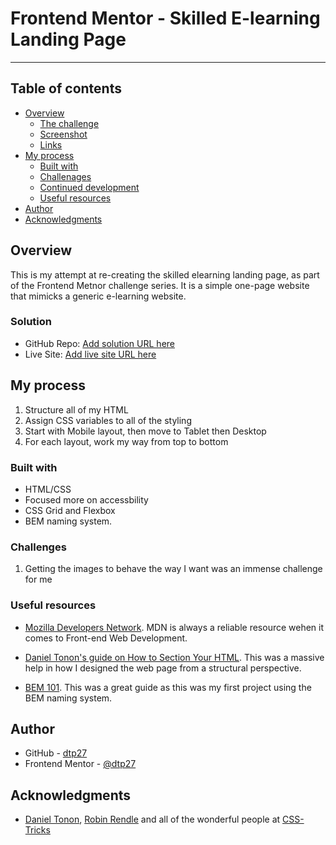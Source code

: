 # Frontend Mentor - Skilled E-learning Landing Page

---

## Table of contents

- [Overview](#overview)
  - [The challenge](#the-challenge)
  - [Screenshot](#screenshot)
  - [Links](#links)
- [My process](#my-process)
  - [Built with](#built-with)
  - [Challenages](#what-i-learned)
  - [Continued development](#continued-development)
  - [Useful resources](#useful-resources)
- [Author](#author)
- [Acknowledgments](#acknowledgments)


## Overview
This is my attempt at re-creating the skilled elearning landing page, as part of the Frontend Metnor challenge series. It is a simple one-page website that mimicks a generic e-learning website.

### Solution

- GitHub Repo: [Add solution URL here](https://github.com/dtp27/skilled-elearning-landing-page)
- Live Site: [Add live site URL here](https://dtp27.github.io/skilled-elearning-landing-page/)

## My process
1. Structure all of my HTML 
2. Assign CSS variables to all of the styling
3. Start with Mobile layout, then move to Tablet then Desktop
4. For each layout, work my way from top to bottom

### Built with
- HTML/CSS
- Focused more on accessbility
- CSS Grid and Flexbox
- BEM naming system.

### Challenges
1. Getting the images to behave the way I want was an immense challenge for me

### Useful resources

- [Mozilla Developers Network](https://developer.mozilla.org/en-US/). MDN is always a reliable resource wehen it comes to Front-end Web Development.

- [Daniel Tonon's guide on How to Section Your HTML](https://css-tricks.com/how-to-section-your-html/#aa-dont-swap-div-for-a-section).  This was a massive help in how I designed the web page from a structural perspective.

- [BEM 101](https://css-tricks.com/bem-101/). This was a great guide as this was my first project using the BEM naming system.

## Author

- GitHub - [dtp27](https://github.com/dtp27)
- Frontend Mentor - [@dtp27](https://www.frontendmentor.io/profile/dtp27)

## Acknowledgments
- [Daniel Tonon](https://css-tricks.com/author/daniel-tonon-503/), [Robin Rendle](https://css-tricks.com/author/robinrendle/) and all of the wonderful people at [CSS-Tricks](https://css-tricks.com/)

